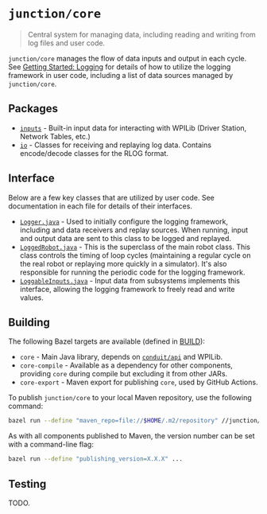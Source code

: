 # `junction/core`

> Central system for managing data, including reading and writing from log files and user code.

`junction/core` manages the flow of data inputs and output in each cycle. See [Getting Started: Logging](/docs/START-LOGGING.md) for details of how to utilize the logging framework in user code, including a list of data sources managed by `junction/core`.

## Packages

* [`inputs`](src/org/littletonrobotics/junction/inputs) - Built-in input data for interacting with WPILib (Driver Station, Network Tables, etc.)
* [`io`](src/org/littletonrobotics/junction/io) - Classes for receiving and replaying log data. Contains encode/decode classes for the RLOG format.

## Interface

Below are a few key classes that are utilized by user code. See documentation in each file for details of their interfaces.

* [`Logger.java`](/junction/core/src/org/littletonrobotics/junction/Logger.java) - Used to initially configure the logging framework, including and data receivers and replay sources. When running, input and output data are sent to this class to be logged and replayed.
* [`LoggedRobot.java`](/junction/core/src/org/littletonrobotics/junction/LoggedRobot.java) - This is the superclass of the main robot class. This class controls the timing of loop cycles (maintaining a regular cycle on the real robot or replaying more quickly in a simulator). It's also responsible for running the periodic code for the logging framework.
* [`LoggableInputs.java`](/junction/core/src/org/littletonrobotics/junction/inputs/LoggableInputs.java) - Input data from subsystems implements this interface, allowing the logging framework to freely read and write values.

## Building

The following Bazel targets are available (defined in [BUILD](BUILD)):

* `core` - Main Java library, depends on [`conduit/api`](/conduit/api) and WPILib.
* `core-compile` - Available as a dependency for other components, providing `core` during compile but excluding it from other JARs.
* `core-export` - Maven export for publishing `core`, used by GitHub Actions.

To publish `junction/core` to your local Maven repository, use the following command:

```bash
bazel run --define "maven_repo=file://$HOME/.m2/repository" //junction/core:core-export.publish
```

As with all components published to Maven, the version number can be set with a command-line flag:

```bash
bazel run --define "publishing_version=X.X.X" ...
```

## Testing

TODO.